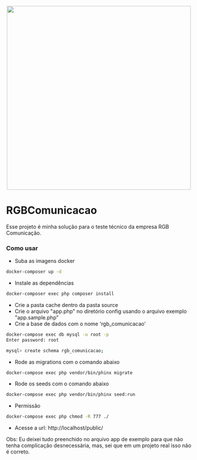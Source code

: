 <p align="center">
  <img src="https://user-images.githubusercontent.com/54549125/152555128-7976e745-f464-445e-a134-e24ab4f59880.gif" width="500"/> 
</p>

# RGBComunicacao

Esse projeto é minha solução para o teste técnico da empresa RGB Comunicação.

### Como usar

- Suba as imagens docker
```bash
docker-composer up -d
```
- Instale as dependências
```bash
docker-composer exec php composer install
```
- Crie a pasta cache dentro da pasta source
- Crie o arquivo "app.php" no diretório config usando o arquivo exemplo "app.sample.php"
- Crie a base de dados com o nome 'rgb_comunicacao'
```bash
docker-compose exec db mysql -u root -p
Enter password: root
```
```bash
mysql> create schema rgb_comunicacao;
```
- Rode as migrations com o comando abaixo
```bash
docker-compose exec php vendor/bin/phinx migrate
```
- Rode os seeds com o comando abaixo
```bash
docker-compose exec php vendor/bin/phinx seed:run
```
- Permissão
```bash
docker-compose exec php chmod -R 777 ./
```
- Acesse a url: http://localhost/public/

Obs: Eu deixei tudo preenchido no arquivo app de exemplo para que não tenha complicação desnecessária, mas, sei que em um projeto real isso não é correto.
